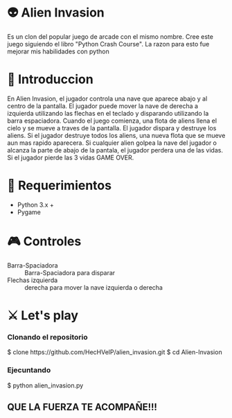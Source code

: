 
<h1>👽 Alien Invasion</h1>
<p>Es un clon del popular juego de arcade con el mismo nombre. Cree este juego siguiendo el libro "Python Crash Course". La razon para esto fue mejorar mis habilidades con python</p>
<h1>🚀 Introduccion</h1>
<p>En Alien Invasion, el jugador controla una nave que aparece abajo y al centro de la pantalla. El jugador puede mover la nave de derecha a izquierda utilizando las flechas en el teclado y disparando utilizando la barra espaciadora. Cuando el juego comienza, una flota de aliens llena el cielo y se mueve a traves de la pantalla. El jugador dispara y destruye los aliens. Si el jugador destruye todos los aliens, una nueva flota que se mueve aun mas rapido aparecera. Si cualquier alien golpea la nave del jugador o alcanza la parte de abajo de la pantala, el jugador perdera una de las vidas. Si el jugador pierde las 3 vidas GAME OVER.</p>
<h1>🔧 Requerimientos</h1>
<ul>
  <li>Python 3.x +</li>
  <li>Pygame</li>
</ul>
<h1>🎮 Controles</h1>
<dl>
  <dt>Barra-Spaciadora</dt>
  <dd>Barra-Spaciadora para disparar</dd>
  <dt>Flechas izquierda</dt>
  <dd>derecha para mover la nave izquierda o derecha</dd>
</dl>

<h1>⚔ Let's play</h1>
<h3>Clonando el repositorio</h3>
$ clone https://github.com/HecHVelP/alien_invasion.git
$ cd Alien-Invasion
<h3>Ejecuntando</h3>
$ python alien_invasion.py

<h2>QUE LA FUERZA TE ACOMPAÑE!!!</h2>
